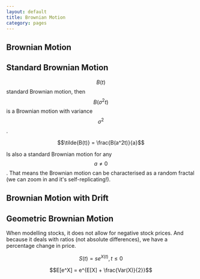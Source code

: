 ```yaml
---
layout: default
title: Brownian Motion
category: pages
---
```


## Brownian Motion

## Standard Brownian Motion

$$B(t)$$ standard Brownian motion, then $$B(\sigma^2t)$$ is a Brownian motion with variance $$\sigma^2$$.

$$\tilde{B(t)} = \frac{B(a^2t)}{a}$$

Is also a standard Brownian motion for any $$a \neq 0$$. That means the Brownian motion can be characterised as a random fractal (we can zoom in and it's self-replicating!).

## Brownian Motion with Drift

## Geometric Brownian Motion

When modelling stocks, it does not allow for negative stock prices. And because it deals with ratios (not absolute differences), we have a percentage change in price.

$$S(t) = se^{X(t)}, t \leq 0$$

$$E[e^X] = e^{E[X] + \frac{Var(X)}{2}}$$

